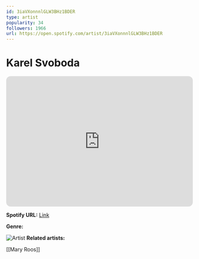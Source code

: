 ```yaml
---
id: 3iaVXonnnlGLW3BHz1BDER
type: artist
popularity: 34
followers: 1966
url: https://open.spotify.com/artist/3iaVXonnnlGLW3BHz1BDER
---
```

# Karel Svoboda

<iframe style="border-radius:12px" src="https://open.spotify.com/embed/artist/3iaVXonnnlGLW3BHz1BDER" width="100%" height="352" frameBorder="0" allowfullscreen="" allow="autoplay; clipboard-write; encrypted-media; fullscreen; picture-in-picture" loading="lazy"></iframe>

**Spotify URL:** [Link](https://open.spotify.com/artist/3iaVXonnnlGLW3BHz1BDER)

**Genre:** 

![Artist](https://i.scdn.co/image/ab67616d0000b273c964b2bd981545ac845ddc68)
**Related artists:**

[[Mary Roos]]
